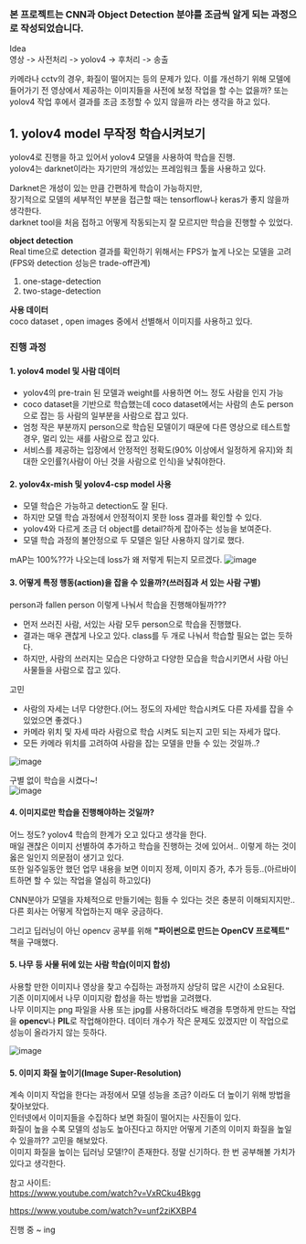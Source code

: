 ### 본 프로젝트는 CNN과 Object Detection 분야를 조금씩 알게 되는 과정으로 작성되었습니다.

Idea  
영상 -> 사전처리 -> yolov4 -> 후처리 -> 송출

카메라나  cctv의 경우, 화질이 떨어지는 등의 문제가 있다.
이를 개선하기 위해 모델에 들어가기 전 영상에서 제공하는 이미지들을 사전에 보정 작업을 할 수는 없을까?
또는 yolov4 작업 후에서 결과를 조금 조정할 수 있지 않을까 라는 생각을 하고 있다.

## 1. yolov4 model 무작정 학습시켜보기
yolov4로 진행을 하고 있어서 yolov4 모델을 사용하여 학습을 진행.<br/>
yolov4는 darknet이라는 자기만의 개성있는 프레임워크 툴을 사용하고 있다.<br/>

Darknet은 개성이 있는 만큼 간편하게 학습이 가능하지만,<br/>
장기적으로 모델의 세부적인 부분을 접근할 때는 tensorflow나 keras가 좋지 않을까 생각한다.<br/>
darknet tool을 처음 접하고 어떻게 작동되는지 잘 모르지만 학습을 진행할 수 있었다.<br/>

**object detection**  
Real time으로 detection 결과를 확인하기 위해서는 FPS가 높게 나오는 모델을 고려(FPS와 detection 성능은 trade-off관계)
1. one-stage-detection  
2. two-stage-detection  

**사용 데이터**  
coco dataset , open images 중에서 선별해서 이미지를 사용하고 있다.  

### 진행 과정
#### 1. yolov4 model 및 사람 데이터 
- yolov4의 pre-train 된 모델과 weight를 사용하면 어느 정도 사람을 인지 가능
- coco dataset을 기반으로 학습했는데 coco dataset에서는 사람의 손도 person으로 잡는 등 사람의 일부분을 사람으로 잡고 있다.
- 엄청 작은 부분까지 person으로 학습된 모델이기 때문에 다른 영상으로 테스트할 경우, 멀리 있는 새를 사람으로 잡고 있다.
- 서비스를 제공하는 입장에서 안정적인 정확도(90% 이상에서 일정하게 유지)와 최대한 오인률?(사람이 아닌 것을 사람으로 인식)을 낮춰야한다.

#### 2. yolov4x-mish 및 yolov4-csp model 사용
- 모델 학습은 가능하고 detection도 잘 된다.
- 하지만 모델 학습 과정에서 안정적이지 못한 loss 결과를 확인할 수 있다.
- yolov4와 다르게 조금 더 object를 detail?하게 잡아주는 성능을 보여준다.
- 모델 학습 과정의 불안정으로 두 모델은 일단 사용하지 않기로 했다.

mAP는 100%??가 나오는데 loss가 왜 저렇게 튀는지 모르겠다.
![image](https://user-images.githubusercontent.com/57121112/122663993-7cfd1000-d1d9-11eb-9a1f-5ecfc9736ec3.png)


#### 3. 어떻게 특정 행동(action)을 잡을 수 있을까?(쓰러짐과 서 있는 사람 구별)
person과 fallen person 이렇게 나눠서 학습을 진행해야될까???
- 먼저 쓰러진 사람, 서있는 사람 모두 person으로 학습을 진행했다.
- 결과는 매우 괜찮게 나오고 있다. class를 두 개로 나눠서 학습할 필요는 없는 듯하다.
- 하지만, 사람의 쓰러지는 모습은 다양하고 다양한 모습을 학습시키면서 사람 아닌 사물들을 사람으로 잡고 있다.  

고민      
 - 사람의 자세는 너무 다양한다.(어느 정도의 자세만 학습시켜도 다른 자세를 잡을 수 있었으면 좋겠다.)
 - 카메라 위치 및 자세 따라 사람으로 학습 시켜도 되는지 고민 되는 자세가 많다.
 - 모든 카메라 위치를 고려하여 사람을 잡는 모델을 만들 수 있는 것일까..?

![image](https://user-images.githubusercontent.com/57121112/120961845-8c239d00-c799-11eb-9b89-6b163cea922a.png)

구별 없이 학습을 시켰다~!  
![image](https://user-images.githubusercontent.com/57121112/122664055-e1b86a80-d1d9-11eb-8894-a01dd41cb11d.png)


#### 4. 이미지로만 학습을 진행해야하는 것일까?
어느 정도? yolov4 학습의 한계가 오고 있다고 생각을 한다.<br/>
매일 괜찮은 이미지 선별하여 추가하고 학습을 진행하는 것에 있어서.. 이렇게 하는 것이 옳은 일인지 의문점이 생기고 있다.  
또한 일주일동안 했던 업무 내용을 보면 이미지 정제, 이미지 증가, 추가 등등..(아르바이트하면 할 수 있는 작업을 열심히 하고있다)  

CNN분야가 모델을 자체적으로 만들기에는 힘들 수 있다는 것은 충분히 이해되지지만.. 다른 회사는 어떻게 작업하는지 매우 궁금하다.  

그리고 딥러닝이 아닌 opencv 공부를 위해 **"파이썬으로 만드는 OpenCV 프로젝트"** 책을 구매했다.


#### 5. 나무 등 사물 뒤에 있는 사람 학습(이미지 합성)
사용할 만한 이미지나 영상을 찾고 수집하는 과정까지 상당히 많은 시간이 소요된다.<br/>
기존 이미지에서 나무 이미지랑 합성을 하는 방법을 고려했다.  
나무 이미지는 png 파일을 사용 또는 jpg를 사용하더라도 배경을 투명하게 만드는 작업을 **opencv**나 **PIL**로 작업해야한다.
데이터 개수가 작은 문제도 있겠지만 이 작업으로 성능이 올라가지 않는 듯하다. 

![image](https://user-images.githubusercontent.com/57121112/122665117-5f7f7480-d1e0-11eb-8f93-13df0645e404.png)


#### 5. 이미지 화질 높이기(Image Super-Resolution)
계속 이미지 작업을 한다는 과정에서 모델 성능을 조금? 이라도 더 높이기 위해 방법을 찾아보았다.  
인터넷에서 이미지들을 수집하다 보면 화질이 떨어지는 사진들이 있다.  
화질이 높을 수록 모델의 성능도 높아진다고 하지만 어떻게 기존의 이미지 화질을 높일 수 있을까?? 고민을 해보았다.  
이미지 화질을 높이는 딥러닝 모델!?이 존재한다. 정말 신기하다. 한 번 공부해볼 가치가 있다고 생각한다.  

참고 사이트:  
https://www.youtube.com/watch?v=VxRCku4Bkgg  

https://www.youtube.com/watch?v=unf2ziKXBP4

진행 중 ~ ing
